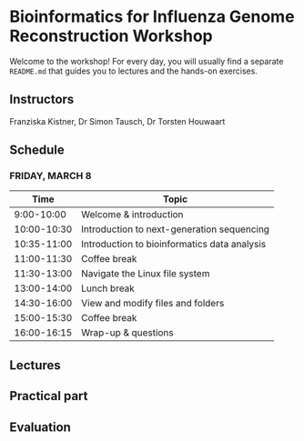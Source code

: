 # Bioinformatics for Influenza Genome Reconstruction Workshop 
Welcome to the workshop! For every day, you will usually find a separate `README.md` that guides you to lectures and the hands-on exercises.

## Instructors
 Franziska Kistner, Dr Simon Tausch, Dr Torsten Houwaart

## Schedule
### <a name="0"></a> FRIDAY, MARCH 8
| Time        | Topic |
| --          | --               |
| 9:00-10:00  | Welcome & introduction |
| 10:00-10:30 | Introduction to next-generation sequencing |
| 10:35-11:00 | Introduction to bioinformatics data analysis |
| 11:00-11:30 | Coffee break |
| 11:30-13:00 | Navigate the Linux file system | 
| 13:00-14:00 | Lunch break |
| 14:30-16:00 | View and modify files and folders |
| 15:00-15:30 | Coffee break |
| 16:00-16:15 | Wrap-up & questions |

## Lectures

## Practical part 

## Evaluation

